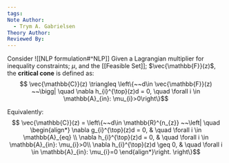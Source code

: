 ```yaml
---
tags: 
Note Author:
  - Trym A. Gabrielsen
Theory Author: 
Reviewed By:
---
```

Consider ![[NLP formulation#^NLP]]
Given a Lagrangian multiplier for inequality constraints; $\mu$, and the [[Feasible Set]];  $\vec{\mathbb{F}}(z)$, the **critical cone** is defined as:
$$
\vec{\mathbb{C}}(z) \triangleq \left\{~~d\in \vec{\mathbb{F}}(z) ~~\bigg| \quad
\nabla h_{i}^{\top}(z)d = 0, \quad \forall i \in \mathbb{A}_{in}: \mu_{i}>0\right\}$$



Equivalently:
$$
\vec{\mathbb{C}}(z) = \left\{~~d\in \mathbb{R}^{n_{z}} ~~\left| \quad \begin{align*}
\nabla g_{i}^{\top}(z)d = 0, & \quad \forall i \in \mathbb{A}_{eq} \\
\nabla h_{i}^{\top}(z)d = 0, & \quad \forall i \in \mathbb{A}_{in}: \mu_{i}>0\\
\nabla h_{i}^{\top}(z)d \geq 0, & \quad \forall i \in \mathbb{A}_{in}: \mu_{i}=0
\end{align*}\right. \right\}$$
